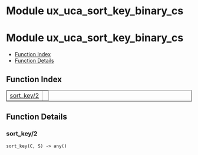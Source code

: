 Module ux_uca_sort_key_binary_cs
================================


<h1>Module ux_uca_sort_key_binary_cs</h1>

* [Function Index](#index)
* [Function Details](#functions)






<h2><a name="index">Function Index</a></h2>



<table width="100%" border="1" cellspacing="0" cellpadding="2" summary="function index"><tr><td valign="top"><a href="#sort_key-2">sort_key/2</a></td><td></td></tr></table>




<h2><a name="functions">Function Details</a></h2>


<a name="sort_key-2"></a>

<h3>sort_key/2</h3>





`sort_key(C, S) -> any()`

